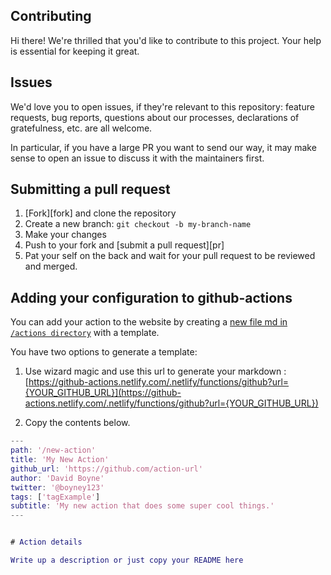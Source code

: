 ## Contributing

Hi there! We're thrilled that you'd like to contribute to this project. Your help is essential for keeping it great.

## Issues

We'd love you to open issues, if they're relevant to this repository: feature requests, bug reports, questions about our processes, declarations of gratefulness, etc. are all welcome.

In particular, if you have a large PR you want to send our way, it may make sense to open an issue to discuss it with the maintainers first.

## Submitting a pull request

1. [Fork][fork] and clone the repository
1. Create a new branch: `git checkout -b my-branch-name`
1. Make your changes
1. Push to your fork and [submit a pull request][pr]
1. Pat your self on the back and wait for your pull request to be reviewed and merged.

## Adding your configuration to github-actions

You can add your action to the website by creating a [new file md in `/actions directory`](https://github.com/boyney123/github-actions/new/master?filename=src/actions/your-action.md) with a template.

You have two options to generate a template:

1. Use wizard magic and use this url to generate your markdown : [https://github-actions.netlify.com/.netlify/functions/github?url={YOUR_GITHUB_URL}](https://github-actions.netlify.com/.netlify/functions/github?url={YOUR_GITHUB_URL})

2. Copy the contents below.

```m
---
path: '/new-action'
title: 'My New Action'
github_url: 'https://github.com/action-url'
author: 'David Boyne'
twitter: '@boyney123'
tags: ['tagExample']
subtitle: 'My new action that does some super cool things.'
---


# Action details

Write up a description or just copy your README here

```
